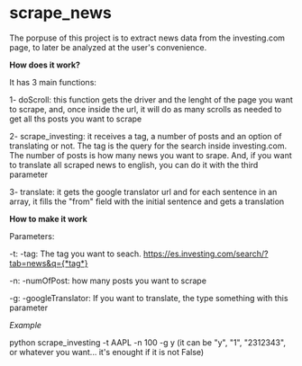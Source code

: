 # scrape_news
 The porpuse of this project is to extract news data from the investing.com page, to later be analyzed at the user's convenience.
 
 **How does it work?**
 
 It has 3 main functions:
 
 1- doScroll: this function gets the driver and the lenght of the page you want to scrape, and, once inside the url, it will do as many scrolls as needed to get all ths posts you want to scrape
 
 2- scrape_investing: it receives a tag, a number of posts and an option of translating or not. The tag is the query for the search inside investing.com. The number of posts is how many news you want to srape. And, if you want to translate all scraped news to english, you can do it with the third parameter
 
 3- translate: it gets the google translator url and for each sentence in an array, it fills the "from" field with the initial sentence and gets a translation
 
 **How to make it work**
 
 Parameters:
 
 -t: -tag: The tag you want to seach. https://es.investing.com/search/?tab=news&q={*tag*}
 
 -n: -numOfPost: how many posts you want to scrape
 
 -g: -googleTranslator: If you want to translate, the type something with this parameter
 
 *Example*
 
 python scrape_investing -t AAPL -n 100 -g y (it can be "y", "1", "2312343", or whatever you want... it's enought if it is not False)
 
